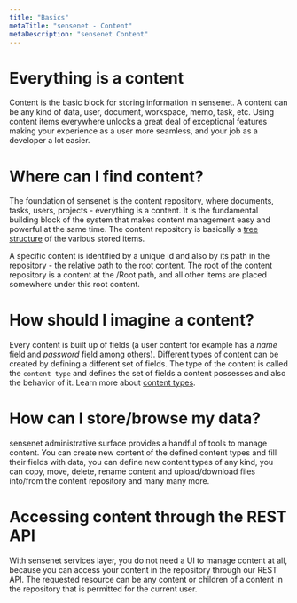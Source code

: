 ```yaml
---
title: "Basics"
metaTitle: "sensenet - Content"
metaDescription: "sensenet Content"
---
```


# Everything is a content

Content is the basic block for storing information in sensenet. A content can be any kind of data, user, document, workspace, memo, task, etc. Using content items everywhere unlocks a great deal of exceptional features making your experience as a user more seamless, and your job as a developer a lot easier.

# Where can I find content?

The foundation of sensenet is the content repository, where documents, tasks, users, projects - everything is a content. It is the fundamental building block of the system that makes content management easy and powerful at the same time. The content repository is basically a [tree structure](/concepts/content-tree) of the various stored items.

A specific content is identified by a unique id and also by its path in the repository - the relative path to the root content. The root of the content repository is a content at the /Root path, and all other items are placed somewhere under this root content.

# How should I imagine a content?

Every content is built up of fields (a user content for example has a *name* field and *password* field among others). Different types of content can be created by defining a different set of fields. The type of the content is called the ```content type``` and defines the set of fields a content possesses and also the behavior of it. Learn more about [content types](/concepts/content-types).

# How can I store/browse my data?

sensenet administrative surface provides a handful of tools to manage content. You can create new content of the defined content types and fill their fields with data, you can define new content types of any kind, you can copy, move, delete, rename content and upload/download files into/from the content repository and many many more.

# Accessing content through the REST API

With sensenet services layer, you do not need a UI to manage content at all, because you can access your content in the repository through our REST API. The requested resource can be any content or children of a content in the repository that is permitted for the current user.

